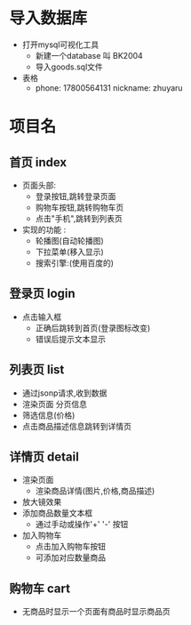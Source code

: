 # 导入数据库
+ 打开mysql可视化工具
   + 新建一个database 叫 BK2004
   + 导入goods.sql文件
+ 表格
   + phone: 17800564131 nickname: zhuyaru
    

# 项目名
## 首页 index
+ 页面头部:
   + 登录按钮,跳转登录页面
   + 购物车按钮,跳转购物车页
   + 点击"手机",跳转到列表页
+ 实现的功能 :
   + 轮播图(自动轮播图)
   + 下拉菜单(移入显示)
   + 搜索引擎:(使用百度的)
## 登录页 login
+ 点击输入框
  + 正确后跳转到首页(登录图标改变)
  + 错误后提示文本显示
## 列表页 list
  + 通过jsonp请求,收到数据
  + 渲染页面 分页信息
  + 筛选信息(价格)
  + 点击商品描述信息跳转到详情页
## 详情页 detail
  + 渲染页面
     + 渲染商品详情(图片,价格,商品描述)
  + 放大镜效果
  + 添加商品数量文本框
    + 通过手动或操作'+' '-' 按钮
  + 加入购物车
    + 点击加入购物车按钮
    + 可添加对应数量商品
## 购物车 cart
  + 无商品时显示一个页面有商品时显示商品页
  